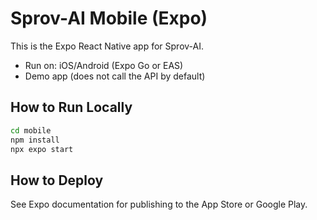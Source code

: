 # Sprov-AI Mobile (Expo)

This is the Expo React Native app for Sprov-AI.

- Run on: iOS/Android (Expo Go or EAS)
- Demo app (does not call the API by default)

## How to Run Locally

```bash
cd mobile
npm install
npx expo start
```

## How to Deploy
See Expo documentation for publishing to the App Store or Google Play. 
